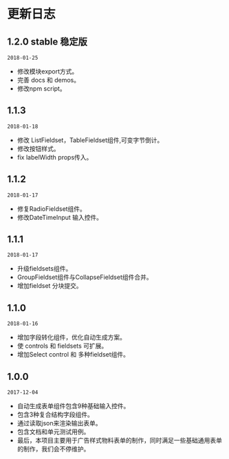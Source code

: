 # 更新日志

## 1.2.0 stable 稳定版
`2018-01-25`
- 修改模块export方式。
- 完善 docs 和 demos。
- 修改npm script。

## 1.1.3
`2018-01-18`
- 修改 ListFieldset，TableFieldset组件,可变字节倒计。
- 修改按钮样式。
- fix labelWidth props传入。

## 1.1.2
`2018-01-17`
- 修复RadioFieldset组件。
- 修改DateTimeInput 输入控件。

## 1.1.1
`2018-01-17`
- 升级fieldsets组件。
- GroupFieldset组件与CollapseFieldset组件合并。
- 增加fieldset 分块提交。

## 1.1.0
`2018-01-16`
- 增加字段转化组件，优化自动生成方案。
- 使 controls 和 fieldsets 可扩展。
- 增加Select control 和 多种fieldset组件。


## 1.0.0
`2017-12-04`
- 自动生成表单组件包含9种基础输入控件。
- 包含3种复合结构字段组件。
- 通过读取json来渲染输出表单。
- 包含文档和单元测试用例。
- 最后，本项目主要用于广告样式物料表单的制作，同时满足一些基础通用表单的制作，我们会不停维护。


